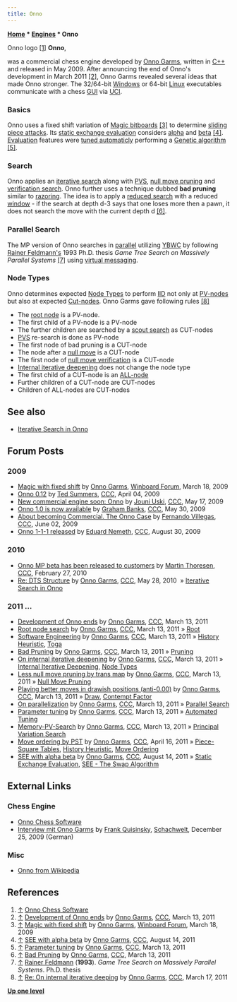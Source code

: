 ```yaml
---
title: Onno
---
```

**[Home](Home "Home") \* [Engines](Engines "Engines") \* Onno**



 [](https://www.onnochess.com/) Onno logo <a id="cite-note-1" href="#cite-ref-1">[1]</a> 
**Onno**,  

was a commercial chess engine developed by [Onno Garms](Onno_Garms "Onno Garms"), written in [C++](Cpp "Cpp") and released in May 2009. 
After announcing the end of Onno's development in March 2011 <a id="cite-note-2" href="#cite-ref-2">[2]</a>, Onno Garms revealed several ideas that made Onno stronger. 
The 32/64-bit [Windows](Windows "Windows") or 64-bit [Linux](Linux "Linux") executables communicate with a chess [GUI](GUI "GUI") via [UCI](UCI "UCI"). 



### Basics


Onno uses a fixed shift variation of [Magic bitboards](Magic_Bitboards "Magic Bitboards") <a id="cite-note-3" href="#cite-ref-3">[3]</a> to determine [sliding piece attacks](Sliding_Piece_Attacks "Sliding Piece Attacks"). Its [static exchange evaluation](Static_Exchange_Evaluation "Static Exchange Evaluation") considers [alpha](Alpha "Alpha") and [beta](Beta "Beta") <a id="cite-note-4" href="#cite-ref-4">[4]</a>. [Evaluation](Evaluation "Evaluation") features were [tuned automaticly](Automated_Tuning "Automated Tuning") performing a [Genetic algorithm](Genetic_Programming#GeneticAlgorithm "Genetic Programming") <a id="cite-note-5" href="#cite-ref-5">[5]</a>.



### Search


Onno applies an [iterative search](Iterative_Search#Onno "Iterative Search") along with [PVS](Principal_Variation_Search "Principal Variation Search"), [null move pruning](Null_Move_Pruning "Null Move Pruning") and [verification search](Null_Move_Pruning#ZugzwangVerification "Null Move Pruning"). Onno further uses a technique dubbed **bad pruning** similar to [razoring](Razoring "Razoring"). The idea is to apply a [reduced search](Reductions "Reductions") with a reduced [window](Window "Window") - if the search at depth d-3 says that one loses more then a pawn, it does not search the move with the current depth d <a id="cite-note-6" href="#cite-ref-6">[6]</a>. 



### Parallel Search


The MP version of Onno searches in [parallel](Parallel_Search "Parallel Search") utilizing [YBWC](Young_Brothers_Wait_Concept "Young Brothers Wait Concept") by following [Rainer Feldmann's](Rainer_Feldmann "Rainer Feldmann") 1993 Ph.D. thesis *Game Tree Search on Massively Parallel Systems* <a id="cite-note-7" href="#cite-ref-7">[7]</a> using [virtual messaging](https://en.wikipedia.org/wiki/Virtual_synchrony).



### Node Types


Onno determines expected [Node Types](Node_Types "Node Types") to perform [IID](Internal_Iterative_Deepening "Internal Iterative Deepening") not only at [PV-nodes](Node_Types#pv-node "Node Types") but also at expected [Cut-nodes](Node_Types#cut-nodes "Node Types"). Onno Garms gave following rules <a id="cite-note-8" href="#cite-ref-8">[8]</a>



* The [root node](Root "Root") is a PV-node.
* The first child of a PV-node is a PV-node
* The further children are searched by a [scout search](Scout "Scout") as CUT-nodes
* [PVS](Principal_Variation_Search "Principal Variation Search") re-search is done as PV-node
* The first node of bad pruning is a CUT-node
* The node after a [null move](Null_Move "Null Move") is a CUT-node
* The first node of [null move verification](Null_Move_Pruning#ZugzwangVerification "Null Move Pruning") is a CUT-node
* [Internal iterative deepening](Internal_Iterative_Deepening "Internal Iterative Deepening") does not change the node type
* The first child of a CUT-node is an [ALL-node](Node_Types#all-nodes "Node Types")
* Further children of a CUT-node are CUT-nodes
* Children of ALL-nodes are CUT-nodes


## See also


* [Iterative Search in Onno](Iterative_Search#Onno "Iterative Search")


## Forum Posts


### 2009


* [Magic with fixed shift](http://www.open-aurec.com/wbforum/viewtopic.php?f=4&t=50043) by [Onno Garms](Onno_Garms "Onno Garms"), [Winboard Forum](Computer_Chess_Forums "Computer Chess Forums"), March 18, 2009
* [Onno 0.12](http://www.talkchess.com/forum/viewtopic.php?t=27316) by [Ted Summers](Ted_Summers "Ted Summers"), [CCC](CCC "CCC"), April 04, 2009
* [New commercial engine soon: Onno](http://www.talkchess.com/forum/viewtopic.php?t=27952) by [Jouni Uski](Jouni_Uski "Jouni Uski"), [CCC](CCC "CCC"), May 17, 2009
* [Onno 1.0 is now available](http://www.talkchess.com/forum/viewtopic.php?t=28170) by [Graham Banks](Graham_Banks "Graham Banks"), [CCC](CCC "CCC"), May 30, 2009
* [About becoming Commercial. The Onno Case](http://www.talkchess.com/forum/viewtopic.php?t=28221) by [Fernando Villegas](Fernando_Villegas "Fernando Villegas"), [CCC](CCC "CCC"), June 02, 2009
* [Onno 1-1-1 released](http://www.talkchess.com/forum/viewtopic.php?t=29598) by [Eduard Nemeth](index.php?title=Eduard_Nemeth&action=edit&redlink=1 "Eduard Nemeth (page does not exist)"), [CCC](CCC "CCC"), August 30, 2009


### 2010


* [Onno MP beta has been released to customers](http://www.talkchess.com/forum/viewtopic.php?t=32945) by [Martin Thoresen](Martin_Thoresen "Martin Thoresen"), [CCC](CCC "CCC"), February 27, 2010
* [Re: DTS Structure](http://www.talkchess.com/forum/viewtopic.php?topic_view=threads&p=351576&t=34561) by [Onno Garms](Onno_Garms "Onno Garms"), [CCC](CCC "CCC"), May 28, 2010  » [Iterative Search in Onno](Iterative_Search#Onno "Iterative Search")


### 2011 ...


* [Development of Onno ends](http://www.talkchess.com/forum/viewtopic.php?t=38403) by [Onno Garms](Onno_Garms "Onno Garms"), [CCC](CCC "CCC"), March 13, 2011
* [Root node search](http://www.talkchess.com/forum/viewtopic.php?t=38404) by [Onno Garms](Onno_Garms "Onno Garms"), [CCC](CCC "CCC"), March 13, 2011 » [Root](Root "Root")
* [Software Engineering](http://www.talkchess.com/forum/viewtopic.php?t=38406) by [Onno Garms](Onno_Garms "Onno Garms"), [CCC](CCC "CCC"), March 13, 2011 » [History Heuristic](History_Heuristic "History Heuristic"), [Toga](Toga "Toga")
* [Bad Pruning](http://www.talkchess.com/forum/viewtopic.php?t=38407) by [Onno Garms](Onno_Garms "Onno Garms"), [CCC](CCC "CCC"), March 13, 2011 » [Pruning](Pruning "Pruning")
* [On internal iterative deepening](http://www.talkchess.com/forum/viewtopic.php?t=38408) by [Onno Garms](Onno_Garms "Onno Garms"), [CCC](CCC "CCC"), March 13, 2011 » [Internal Iterative Deepening](Internal_Iterative_Deepening "Internal Iterative Deepening"), [Node Types](Node_Types "Node Types")
* [Less null move pruning by trans map](http://www.talkchess.com/forum/viewtopic.php?t=38409) by [Onno Garms](Onno_Garms "Onno Garms"), [CCC](CCC "CCC"), March 13, 2011 » [Null Move Pruning](Null_Move_Pruning "Null Move Pruning")
* [Playing better moves in drawish positions (anti-0.00)](http://www.talkchess.com/forum/viewtopic.php?t=38410) by [Onno Garms](Onno_Garms "Onno Garms"), [CCC](CCC "CCC"), March 13, 2011 » [Draw](Draw "Draw"), [Contempt Factor](Contempt_Factor "Contempt Factor")
* [On parallelization](http://www.talkchess.com/forum/viewtopic.php?t=38411) by [Onno Garms](Onno_Garms "Onno Garms"), [CCC](CCC "CCC"), March 13, 2011 » [Parallel Search](Parallel_Search "Parallel Search")
* [Parameter tuning](http://www.talkchess.com/forum/viewtopic.php?t=38412) by [Onno Garms](Onno_Garms "Onno Garms"), [CCC](CCC "CCC"), March 13, 2011 » [Automated Tuning](Automated_Tuning "Automated Tuning")
* [Memory-PV-Search](http://www.talkchess.com/forum/viewtopic.php?t=38413) by [Onno Garms](Onno_Garms "Onno Garms"), [CCC](CCC "CCC"), March 13, 2011 » [Principal Variation Search](Principal_Variation_Search "Principal Variation Search")
* [Move ordering by PST](http://www.talkchess.com/forum/viewtopic.php?t=38766) by [Onno Garms](Onno_Garms "Onno Garms"), [CCC](CCC "CCC"), April 16, 2011 » [Piece-Square Tables](Piece-Square_Tables "Piece-Square Tables"), [History Heuristic](History_Heuristic "History Heuristic"), [Move Ordering](Move_Ordering "Move Ordering")
* [SEE with alpha beta](http://www.talkchess.com/forum/viewtopic.php?t=40054) by [Onno Garms](Onno_Garms "Onno Garms"), [CCC](CCC "CCC"), August 14, 2011 » [Static Exchange Evaluation](Static_Exchange_Evaluation "Static Exchange Evaluation"), [SEE - The Swap Algorithm](SEE_-_The_Swap_Algorithm "SEE - The Swap Algorithm")


## External Links


### Chess Engine


* [Onno Chess Software](https://www.onnochess.com/)
* [Interview mit Onno Garms](https://www.schach-welt.de/schach/computerschach/interviews/onno-garms) by [Frank Quisinsky](Frank_Quisinsky "Frank Quisinsky"), [Schachwelt](https://www.schach-welt.de/), December 25, 2009 (German)


### Misc


* [Onno from Wikipedia](https://en.wikipedia.org/wiki/Onno)


## References


1. <a id="cite-ref-1" href="#cite-note-1">↑</a> [Onno Chess Software](https://www.onnochess.com/)
2. <a id="cite-ref-2" href="#cite-note-2">↑</a> [Development of Onno ends](http://www.talkchess.com/forum/viewtopic.php?t=38403) by [Onno Garms](Onno_Garms "Onno Garms"), [CCC](CCC "CCC"), March 13, 2011
3. <a id="cite-ref-3" href="#cite-note-3">↑</a> [Magic with fixed shift](http://www.open-aurec.com/wbforum/viewtopic.php?f=4&t=50043) by [Onno Garms](Onno_Garms "Onno Garms"), [Winboard Forum](Computer_Chess_Forums "Computer Chess Forums"), March 18, 2009
4. <a id="cite-ref-4" href="#cite-note-4">↑</a> [SEE with alpha beta](http://www.talkchess.com/forum/viewtopic.php?t=40054) by [Onno Garms](Onno_Garms "Onno Garms"), [CCC](CCC "CCC"), August 14, 2011
5. <a id="cite-ref-5" href="#cite-note-5">↑</a> [Parameter tuning](http://www.talkchess.com/forum/viewtopic.php?t=38412) by [Onno Garms](Onno_Garms "Onno Garms"), [CCC](CCC "CCC"), March 13, 2011
6. <a id="cite-ref-6" href="#cite-note-6">↑</a> [Bad Pruning](http://www.talkchess.com/forum/viewtopic.php?t=38407) by [Onno Garms](Onno_Garms "Onno Garms"), [CCC](CCC "CCC"), March 13, 2011
7. <a id="cite-ref-7" href="#cite-note-7">↑</a> [Rainer Feldmann](Rainer_Feldmann "Rainer Feldmann") (**1993**). *Game Tree Search on Massively Parallel Systems*. Ph.D. thesis
8. <a id="cite-ref-8" href="#cite-note-8">↑</a> [Re: On internal iterative deeping](http://www.talkchess.com/forum/viewtopic.php?topic_view=threads&p=399511&t=38408) by [Onno Garms](Onno_Garms "Onno Garms"), [CCC](CCC "CCC"), March 17, 2011

**[Up one level](Engines "Engines")**







 
